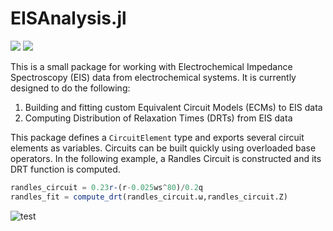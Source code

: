 EISAnalysis.jl
==============
[![](https://img.shields.io/badge/docs-stable-blue.svg)](https://bdamerau.github.io/EISAnalysis.jl/stable)
[![](https://img.shields.io/badge/docs-dev-blue.svg)](https://bdamerau.github.io/EISAnalysis.jl/dev)


This is a small package for working with Electrochemical Impedance Spectroscopy (EIS) data 
from electrochemical systems. It is currently designed to do the following:
1. Building and fitting custom Equivalent Circuit Models (ECMs) to EIS data
2. Computing Distribution of Relaxation Times (DRTs) from EIS data

This package defines a `CircuitElement` type and exports several circuit elements as variables. 
Circuits can be built quickly using overloaded base operators. In the following example, a 
Randles Circuit is constructed and its DRT function is computed.
```julia
randles_circuit = 0.23r-(r-0.025ws^80)/0.2q
randles_fit = compute_drt(randles_circuit.ω,randles_circuit.Z)
```
![test](https://github.com/user-attachments/assets/ddc77786-f392-4297-b9bd-f040b3ca7caf)
